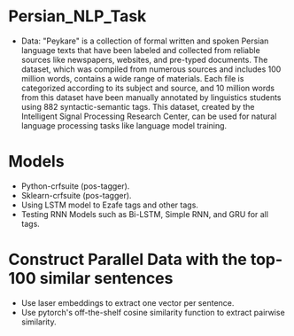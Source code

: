 # Persian_NLP_Task
- Data:
"Peykare" is a collection of formal written and spoken Persian language texts that have been labeled and collected from reliable sources like newspapers, websites, and pre-typed documents. The dataset, which was compiled from numerous sources and includes 100 million words, contains a wide range of materials. Each file is categorized according to its subject and source, and 10 million words from this dataset have been manually annotated by linguistics students using 882 syntactic-semantic tags. This dataset, created by the Intelligent Signal Processing Research Center, can be used for natural language processing tasks like language model training.
# Models
- Python-crfsuite (pos-tagger).
- Sklearn-crfsuite (pos-tagger).
- Using LSTM model to Ezafe tags and other tags.
- Testing RNN Models such as Bi-LSTM, Simple RNN, and GRU for all tags.
# Construct Parallel Data with the top-100 similar sentences
- Use laser embeddings to extract one vector per sentence.
- Use pytorch's off-the-shelf cosine similarity function to extract pairwise similarity.
